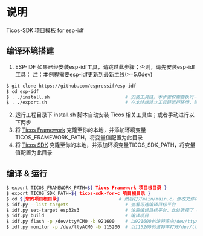 # 说明
Ticos-SDK 项目模板 for esp-idf

## 编译环境搭建

  1. ESP-IDF
如果已经安装esp-idf工具，请跳过此步骤；否则，请先安装esp-idf工具：
注：本例程需要esp-idf更新到最新主线(>=5.0dev)

```bash
$ git clone https://github.com/espressif/esp-idf
$ cd esp-idf
$ . ./install.sh                            # 安装工具链，本步骤仅需要执行一次
$ . ./export.sh                             # 在本终端建立工具链运行环境，每个新建终端都需要执行一次
```
  2. 运行工程目录下 install.sh 脚本自动安装 Ticos 相关工具库；或者手动进行以下两步
  3. 将 [Ticos Framework](https://github.com/tiwater/ticos) 克隆至你的本地，并添加环境变量TICOS_FRAMEWORK_PATH，将变量值配置为此目录
  4. 将 [Ticos SDK](https://github.com/tiwater/ticos-sdk-for-c) 克隆至你的本地，并添加环境变量TICOS_SDK_PATH，将变量值配置为此目录

## 编译 & 运行

```bash
$ export TICOS_FRAMEWORK_PATH=${ Ticos Framework 项目根目录 }
$ export TICOS_SDK_PATH=${ ticos-sdk-for-c 项目根目录 }
$ cd ${您的项目根目录}                      # 然后打开main/main.c，修改文件内指定的宏，填写实际的 WiFi ssid/password 等信息
$ idf.py --list-targets                     # 查看可选编译目标平台
$ idf.py set-target esp32s3                 # 设置编译目标平台，此处选择了 esp32s3
$ idf.py build                              # 编译项目
$ idf.py flash -p /dev/ttyACM0 -b 921600    # 以921600的波特率向/dev/ttyACM0端口烧录固件，波特率与端口请根据实际情况填写
$ idf.py monitor -p /dev/ttyACM0 -b 115200  # 以115200的波特率打开/dev/ttyACM0端口查看固件的打印信息，波特率与端口请根据实际情况填写
```
